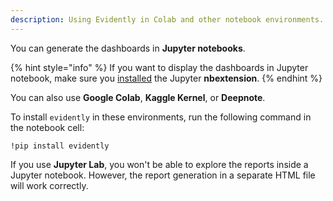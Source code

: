 ```yaml
---
description: Using Evidently in Colab and other notebook environments.
---
```


You can generate the dashboards in **Jupyter notebooks**. 

{% hint style="info" %}
If you want to display the dashboards in Jupyter notebook, make sure you [installed](../get-started/install-evidently.md) the Jupyter **nbextension**.
{% endhint %}

You can also use **Google Colab**, **Kaggle Kernel**, or **Deepnote**.  

To install `evidently` in these environments, run the following command in the notebook cell:

```
!pip install evidently
```

If you use **Jupyter Lab**, you won't be able to explore the reports inside a Jupyter notebook. However, the report generation in a separate HTML file will work correctly.
